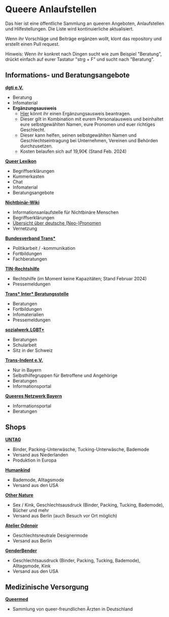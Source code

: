 # Queere Anlaufstellen
Das hier ist eine öffentliche Sammlung an queeren Angeboten, Anlaufstellen und Hilfestellungen.
Die Liste wird kontinuierliche aktualisiert. 

Wenn ihr Vorschläge und Beiträge ergänzen wollt, klont das repository und erstellt einen Pull request.

Hinweis: Wenn ihr konkret nach Dingen sucht wie zum Beispiel "Beratung", drückt einfach auf eurer Tastatur "strg + F" und sucht nach "Beratung".

## Informations- und Beratungsangebote
**[dgti e.V.](https://dgti.org/)**
- Beratung
- Infomaterial
- **Ergänzungsausweis**
  - [Hier](https://dgti.org/2021/09/05/der-ergaenzungsausweis-der-dgti-e-v/) könnt ihr einen Ergänzungsausweis beantragen.
  - Dieser gilt in Kombination mit eurem Personalausweis und beinhaltet eure selbstgewählten Namen, eure Pronomen und euer richtiges Geschlecht.
  - Dieser kann helfen, seinen selbstgewählten Namen und Geschlechtseintragung bei Unternehmen, Vereinen und Behörden durchzusetzen.
  - Kosten belaufen sich auf 19,90€ (Stand Feb. 2024)

**[Queer Lexikon](https://queer-lexikon.net/)**
- Begriffserklärungen
- Kummerkasten
- Chat
- Infomaterial
- Beratungsangebote

**[Nichtbinär-Wiki](https://nibi.space/start)**
- Informationsanlaufstelle für Nichtbinäre Menschen
- Begriffserklärungen
- [Übersicht über deutsche (Neo-)Pronomen](https://nibi.space/pronomen)
- Vernetzung

**[Bundesverband Trans\*](https://www.bundesverband-trans.de/)**
- Politikarbeit / -kommunikation
- Fortbildungen
- Fachberatungen

**[TIN-Rechtshilfe](https://tinrechtshilfe.de/)**
- Rechtshilfe (im Moment keine Kapazitäten; Stand Februar 2024)
- Pressemeldungen

**[Trans\* Inter\* Beratungsstelle](https://www.trans-inter-beratungsstelle.de/de/)**
- Beratungen
- Fortbildungen
- Infomaterialien
- Pressemeldungen

**[sozialwerk.LGBT+](https://www.trans-inter-beratungsstelle.de/de/)**
- Beratungen
- Schularbeit
- Sitz in der Schweiz

**[Trans-Indent e.V.](https://trans-ident.de/)**
- Nur in Bayern
- Selbsthilfegruppen für Betroffene und Angehörige
- Beratungen
- Informationsportal

**[Queeres Netzwerk Bayern](https://queeresnetzwerk.bayern/)**
- Informationsportal
- Beratungen

## Shops
**[UNTAG](https://untag.com/de-de)**
- Binder, Packing-Unterwäsche, Tucking-Unterwäsche, Bademode
- Versand aus Niederlanden
- Produktion in Europa

**[Humankind](https://www.humankindclothing.com/)**
- Bademode, Alltagsmode
- Versand aus den USA

**[Other Nature](https://other-nature.de/products/transtape)**
- Sex / Kink, Geschlechtsausdruck (Binder, Packing, Tucking, Bademode), Bücher und mehr
- Versand aus Berlin (auch Besuch vor Ort möglich)

**[Atelier Odenoir](https://www.atelier-odenoir.com/de/)**
- Geschlechtsneutrale Designermode
- Versand aus Berlin

**[GenderBender](https://genderbenderllc.com)**
- Geschlechtsausdruck (Binder, Packing, Tucking, Bademode), Alltagsmode, Kink
- Versand aus den USA

## Medizinische Versorgung

**[Queermed](https://queermed-deutschland.de/)**
- Sammlung von queer-freundlichen Ärzten in Deutschland

